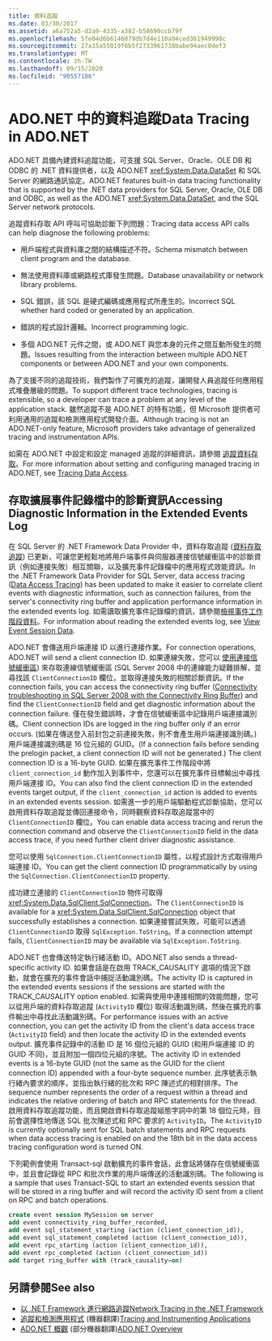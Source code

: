 ```yaml
---
title: 資料追蹤
ms.date: 03/30/2017
ms.assetid: a6a752a5-d2a9-4335-a382-b58690ccb79f
ms.openlocfilehash: 5fe04d6b6146079db7d4e110a94ced361949998c
ms.sourcegitcommit: 27a15a55019f6b5f2733961738babe94aec0def3
ms.translationtype: MT
ms.contentlocale: zh-TW
ms.lasthandoff: 09/15/2020
ms.locfileid: "90557106"
---
```

# <a name="data-tracing-in-adonet"></a><span data-ttu-id="ea44a-102">ADO.NET 中的資料追蹤</span><span class="sxs-lookup"><span data-stu-id="ea44a-102">Data Tracing in ADO.NET</span></span>

<span data-ttu-id="ea44a-103">ADO.NET 具備內建資料追蹤功能，可支援 SQL Server、Oracle、OLE DB 和 ODBC 的 .NET 資料提供者，以及 ADO.NET <xref:System.Data.DataSet> 和 SQL Server 的網路通訊協定。</span><span class="sxs-lookup"><span data-stu-id="ea44a-103">ADO.NET features built-in data tracing functionality that is supported by the .NET data providers for SQL Server, Oracle, OLE DB and ODBC, as well as the ADO.NET <xref:System.Data.DataSet>, and the SQL Server network protocols.</span></span>

<span data-ttu-id="ea44a-104">追蹤資料存取 API 呼叫可協助診斷下列問題：</span><span class="sxs-lookup"><span data-stu-id="ea44a-104">Tracing data access API calls can help diagnose the following problems:</span></span>

- <span data-ttu-id="ea44a-105">用戶端程式與資料庫之間的結構描述不符。</span><span class="sxs-lookup"><span data-stu-id="ea44a-105">Schema mismatch between client program and the database.</span></span>

- <span data-ttu-id="ea44a-106">無法使用資料庫或網路程式庫發生問題。</span><span class="sxs-lookup"><span data-stu-id="ea44a-106">Database unavailability or network library problems.</span></span>

- <span data-ttu-id="ea44a-107">SQL 錯誤，該 SQL 是硬式編碼或應用程式所產生的。</span><span class="sxs-lookup"><span data-stu-id="ea44a-107">Incorrect SQL whether hard coded or generated by an application.</span></span>

- <span data-ttu-id="ea44a-108">錯誤的程式設計邏輯。</span><span class="sxs-lookup"><span data-stu-id="ea44a-108">Incorrect programming logic.</span></span>

- <span data-ttu-id="ea44a-109">多個 ADO.NET 元件之間，或 ADO.NET 與您本身的元件之間互動所發生的問題。</span><span class="sxs-lookup"><span data-stu-id="ea44a-109">Issues resulting from the interaction between multiple ADO.NET components or between ADO.NET and your own components.</span></span>

<span data-ttu-id="ea44a-110">為了支援不同的追蹤技術，我們製作了可擴充的追蹤，讓開發人員追蹤任何應用程式堆疊層級的問題。</span><span class="sxs-lookup"><span data-stu-id="ea44a-110">To support different trace technologies, tracing is extensible, so a developer can trace a problem at any level of the application stack.</span></span> <span data-ttu-id="ea44a-111">雖然追蹤不是 ADO.NET 的特有功能，但 Microsoft 提供者可利用通用的追蹤和檢測應用程式開發介面。</span><span class="sxs-lookup"><span data-stu-id="ea44a-111">Although tracing is not an ADO.NET-only feature, Microsoft providers take advantage of generalized tracing and instrumentation APIs.</span></span>

<span data-ttu-id="ea44a-112">如需在 ADO.NET 中設定和設定 managed 追蹤的詳細資訊，請參閱 [追蹤資料存取](/previous-versions/sql/sql-server-2012/hh880086(v=msdn.10))。</span><span class="sxs-lookup"><span data-stu-id="ea44a-112">For more information about setting and configuring managed tracing in ADO.NET, see [Tracing Data Access](/previous-versions/sql/sql-server-2012/hh880086(v=msdn.10)).</span></span>

## <a name="accessing-diagnostic-information-in-the-extended-events-log"></a><span data-ttu-id="ea44a-113">存取擴展事件記錄檔中的診斷資訊</span><span class="sxs-lookup"><span data-stu-id="ea44a-113">Accessing Diagnostic Information in the Extended Events Log</span></span>

<span data-ttu-id="ea44a-114">在 SQL Server 的 .NET Framework Data Provider 中，資料存取追蹤 ([資料存取追蹤](/previous-versions/sql/sql-server-2012/hh880086(v=msdn.10))) 已更新，可讓您更輕鬆地將用戶端事件與伺服器連接信號緩衝區中的診斷資訊（例如連接失敗）相互關聯，以及擴充事件記錄檔中的應用程式效能資訊。</span><span class="sxs-lookup"><span data-stu-id="ea44a-114">In the .NET Framework Data Provider for SQL Server, data access tracing ([Data Access Tracing](/previous-versions/sql/sql-server-2012/hh880086(v=msdn.10))) has been updated to make it easier to correlate client events with diagnostic information, such as connection failures, from the server's connectivity ring buffer and application performance information in the extended events log.</span></span> <span data-ttu-id="ea44a-115">如需讀取擴充事件記錄檔的資訊，請參閱[檢視事件工作階段資料](/previous-versions/sql/sql-server-2012/hh710068(v=sql.110))。</span><span class="sxs-lookup"><span data-stu-id="ea44a-115">For information about reading the extended events log, see [View Event Session Data](/previous-versions/sql/sql-server-2012/hh710068(v=sql.110)).</span></span>

<span data-ttu-id="ea44a-116">ADO.NET 會傳送用戶端連接 ID 以進行連接作業。</span><span class="sxs-lookup"><span data-stu-id="ea44a-116">For connection operations, ADO.NET will send a client connection ID.</span></span> <span data-ttu-id="ea44a-117">如果連線失敗，您可以 [使用連接信號緩衝區](/archive/blogs/sql_protocols/connectivity-troubleshooting-in-sql-server-2008-with-the-connectivity-ring-buffer)) 來存取連線信號緩衝區 (SQL Server 2008 中的連線能力疑難排解，並尋找該 `ClientConnectionID` 欄位，並取得連接失敗的相關診斷資訊。</span><span class="sxs-lookup"><span data-stu-id="ea44a-117">If the connection fails, you can access the connectivity ring buffer ([Connectivity troubleshooting in SQL Server 2008 with the Connectivity Ring Buffer](/archive/blogs/sql_protocols/connectivity-troubleshooting-in-sql-server-2008-with-the-connectivity-ring-buffer)) and find the `ClientConnectionID` field and get diagnostic information about the connection failure.</span></span> <span data-ttu-id="ea44a-118">僅在發生錯誤時，才會在信號緩衝區中記錄用戶端連接識別碼。</span><span class="sxs-lookup"><span data-stu-id="ea44a-118">Client connection IDs are logged in the ring buffer only if an error occurs.</span></span> <span data-ttu-id="ea44a-119">(如果在傳送登入前封包之前連接失敗，則不會產生用戶端連接識別碼。)用戶端連接識別碼是 16 位元組的 GUID。</span><span class="sxs-lookup"><span data-stu-id="ea44a-119">(If a connection fails before sending the prelogin packet, a client connection ID will not be generated.) The client connection ID is a 16-byte GUID.</span></span> <span data-ttu-id="ea44a-120">如果在擴充事件工作階段中將 `client_connection_id` 動作加入到事件中，您還可以在擴充事件目標輸出中尋找用戶端連接 ID。</span><span class="sxs-lookup"><span data-stu-id="ea44a-120">You can also find the client connection ID in the extended events target output, if the `client_connection_id` action is added to events in an extended events session.</span></span> <span data-ttu-id="ea44a-121">如需進一步的用戶端驅動程式診斷協助，您可以啟用資料存取追蹤並傳回連接命令，同時觀察資料存取追蹤當中的 `ClientConnectionID` 欄位。</span><span class="sxs-lookup"><span data-stu-id="ea44a-121">You can enable data access tracing and rerun the connection command and observe the `ClientConnectionID` field in the data access trace, if you need further client driver diagnostic assistance.</span></span>

<span data-ttu-id="ea44a-122">您可以使用 `SqlConnection.ClientConnectionID` 屬性，以程式設計方式取得用戶端連接 ID。</span><span class="sxs-lookup"><span data-stu-id="ea44a-122">You can get the client connection ID programmatically by using the `SqlConnection.ClientConnectionID` property.</span></span>

<span data-ttu-id="ea44a-123">成功建立連接的 `ClientConnectionID` 物件可取得 <xref:System.Data.SqlClient.SqlConnection>。</span><span class="sxs-lookup"><span data-stu-id="ea44a-123">The `ClientConnectionID` is available for a <xref:System.Data.SqlClient.SqlConnection> object that successfully establishes  a connection.</span></span> <span data-ttu-id="ea44a-124">如果連接嘗試失敗，可能可以透過 `ClientConnectionID` 取得 `SqlException.ToString`。</span><span class="sxs-lookup"><span data-stu-id="ea44a-124">If a connection attempt fails, `ClientConnectionID` may be available via `SqlException.ToString`.</span></span>

<span data-ttu-id="ea44a-125">ADO.NET 也會傳送特定執行緒活動 ID。</span><span class="sxs-lookup"><span data-stu-id="ea44a-125">ADO.NET also sends a thread-specific activity ID.</span></span> <span data-ttu-id="ea44a-126">如果會話是在啟用 TRACK_CAUSALITY 選項的情況下啟動，就會在擴充的事件會話中捕捉活動識別碼。</span><span class="sxs-lookup"><span data-stu-id="ea44a-126">The activity ID is captured in the extended events sessions if the sessions are started with the TRACK_CAUSALITY option enabled.</span></span> <span data-ttu-id="ea44a-127">如需與使用中連接相關的效能問題，您可以從用戶端的資料存取追蹤 (`ActivityID` 欄位) 取得活動識別碼，然後在擴充的事件輸出中尋找此活動識別碼。</span><span class="sxs-lookup"><span data-stu-id="ea44a-127">For performance issues with an active connection, you can get the activity ID from the client's data access trace (`ActivityID` field) and then locate the activity ID in the extended events output.</span></span> <span data-ttu-id="ea44a-128">擴充事件記錄中的活動 ID 是 16 個位元組的 GUID (和用戶端連接 ID 的 GUID 不同)，並且附加一個四位元組的序號。</span><span class="sxs-lookup"><span data-stu-id="ea44a-128">The activity ID in extended events is a 16-byte GUID (not the same as the GUID for the client connection ID) appended with a four-byte sequence number.</span></span> <span data-ttu-id="ea44a-129">此序號表示執行緒內要求的順序，並指出執行緒的批次和 RPC 陳述式的相對排序。</span><span class="sxs-lookup"><span data-stu-id="ea44a-129">The sequence number represents the order of a request within a thread and indicates the relative ordering of batch and RPC statements for the thread.</span></span> <span data-ttu-id="ea44a-130">啟用資料存取追蹤功能，而且開啟資料存取追蹤組態字詞中的第 18 個位元時，目前會選擇性地傳送 SQL 批次陳述式和 RPC 要求的 `ActivityID`。</span><span class="sxs-lookup"><span data-stu-id="ea44a-130">The `ActivityID` is currently optionally sent for SQL batch statements and RPC requests when data access tracing is enabled on and the 18th bit in the data access tracing configuration word is turned ON.</span></span>

<span data-ttu-id="ea44a-131">下列範例會使用 Transact-sql 啟動擴充的事件會話，此會話將儲存在信號緩衝區中，並且會記錄從 RPC 和批次作業的用戶端傳送的活動識別碼。</span><span class="sxs-lookup"><span data-stu-id="ea44a-131">The following is a sample that uses Transact-SQL to start an extended events session that will be stored in a ring buffer and will record the activity ID sent from a client on RPC and batch operations.</span></span>

```sql
create event session MySession on server
add event connectivity_ring_buffer_recorded,
add event sql_statement_starting (action (client_connection_id)),
add event sql_statement_completed (action (client_connection_id)),
add event rpc_starting (action (client_connection_id)),
add event rpc_completed (action (client_connection_id))
add target ring_buffer with (track_causality=on)
```

## <a name="see-also"></a><span data-ttu-id="ea44a-132">另請參閱</span><span class="sxs-lookup"><span data-stu-id="ea44a-132">See also</span></span>

- [<span data-ttu-id="ea44a-133">以 .NET Framework 進行網路追蹤</span><span class="sxs-lookup"><span data-stu-id="ea44a-133">Network Tracing in the .NET Framework</span></span>](../../network-programming/network-tracing.md)
- <span data-ttu-id="ea44a-134">[追蹤和檢測應用程式](../../debug-trace-profile/tracing-and-instrumenting-applications.md) (機器翻譯)</span><span class="sxs-lookup"><span data-stu-id="ea44a-134">[Tracing and Instrumenting Applications](../../debug-trace-profile/tracing-and-instrumenting-applications.md)</span></span>
- <span data-ttu-id="ea44a-135">[ADO.NET 概觀](ado-net-overview.md) \(部分機器翻譯\)</span><span class="sxs-lookup"><span data-stu-id="ea44a-135">[ADO.NET Overview](ado-net-overview.md)</span></span>
